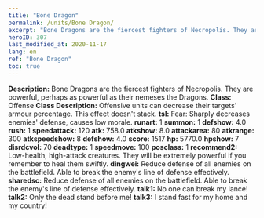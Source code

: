 ```yaml
---
title: "Bone Dragon"
permalink: /units/Bone Dragon/
excerpt: "Bone Dragons are the fiercest fighters of Necropolis. They are powerful, perhaps as powerful as their nemeses the Dragons. "
heroID: 307
last_modified_at: 2020-11-17
lang: en
ref: "Bone Dragon"
toc: true
---
```

 **Description:** Bone Dragons are the fiercest fighters of Necropolis. They are powerful, perhaps as powerful as their nemeses the Dragons. 
 **Class:** Offense
 **Class Description:** Offensive units can decrease their targets' armour percentage. This effect doesn't stack.
 **tsl:** Fear: Sharply decreases enemies' defense, causes low morale.
 **runart:** 1
 **summon:** 1
 **defshow:** 4.0
 **rush:** 1
 **speedattack:** 120
 **atk:** 758.0
 **atkshow:** 8.0
 **attackarea:** 80
 **atkrange:** 300
 **atkspeedshow:** 8
 **defshow:** 4.0
 **score:** 1517
 **hp:** 5770.0
 **hpshow:** 7
 **disrdcvol:** 70
 **deadtype:** 1
 **speedmove:** 100
 **posclass:** 1
 **recommend2:** Low-health, high-attack creatures. They will be extremely powerful if you remember to heal them swiftly.
 **dingwei:** Reduce defense of all enemies on the battlefield. Able to break the enemy's line of defense effectively.
 **sharedsc:** Reduce defense of all enemies on the battlefield. Able to break the enemy's line of defense effectively.
 **talk1:** No one can break my lance!
 **talk2:** Only the dead stand before me!
 **talk3:** I stand fast for my home and my country!
